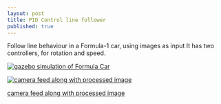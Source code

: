 ```yaml
---
layout: post
title: PID Control line follower
published: true
---
```


Follow line behaviour in a Formula-1 car, using images as input
It has two controllers, for rotation and speed.

[![gazebo simulation of Formula Car](https://yt-embed.herokuapp.com/embed?v=PHs2H54jiRc)](https://www.youtube.com/watch?v=PHs2H54jiRc "gazebo simulation of Formula Car")

[![camera feed along with processed image](https://yt-embed.herokuapp.com/embed?v=4kmUJu2Xqlg)](https://www.youtube.com/watch?v=4kmUJu2Xqlg "camera feed along with processed image")

[camera feed along with processed image](https://www.youtube.com/watch?v=4kmUJu2Xqlg)
